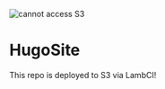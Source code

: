 ![cannot access S3](https://s3.amazonaws.com/lambci-buildresults-1hwrcockds8l7/gh/sgluss/hugoSite/branches/master/a018f06c26962bd9adc429756dfb09ad.svg "LambCI Build State")

# HugoSite
This repo is deployed to S3 via LambCI!
